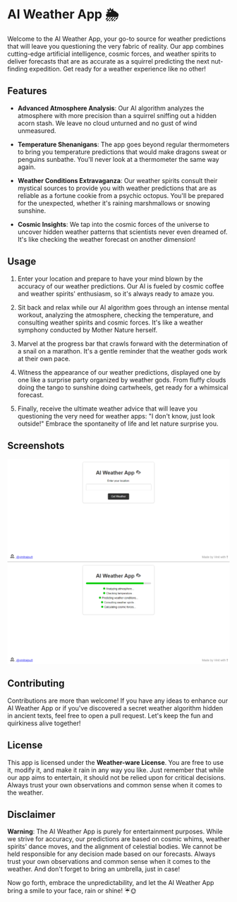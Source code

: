 # AI Weather App 🌦

Welcome to the AI Weather App, your go-to source for weather predictions that will leave you questioning the very fabric of reality. Our app combines cutting-edge artificial intelligence, cosmic forces, and weather spirits to deliver forecasts that are as accurate as a squirrel predicting the next nut-finding expedition. Get ready for a weather experience like no other!

## Features

- **Advanced Atmosphere Analysis**: Our AI algorithm analyzes the atmosphere with more precision than a squirrel sniffing out a hidden acorn stash. We leave no cloud unturned and no gust of wind unmeasured.

- **Temperature Shenanigans**: The app goes beyond regular thermometers to bring you temperature predictions that would make dragons sweat or penguins sunbathe. You'll never look at a thermometer the same way again.

- **Weather Conditions Extravaganza**: Our weather spirits consult their mystical sources to provide you with weather predictions that are as reliable as a fortune cookie from a psychic octopus. You'll be prepared for the unexpected, whether it's raining marshmallows or snowing sunshine.

- **Cosmic Insights**: We tap into the cosmic forces of the universe to uncover hidden weather patterns that scientists never even dreamed of. It's like checking the weather forecast on another dimension!

## Usage

1. Enter your location and prepare to have your mind blown by the accuracy of our weather predictions. Our AI is fueled by cosmic coffee and weather spirits' enthusiasm, so it's always ready to amaze you.

2. Sit back and relax while our AI algorithm goes through an intense mental workout, analyzing the atmosphere, checking the temperature, and consulting weather spirits and cosmic forces. It's like a weather symphony conducted by Mother Nature herself.

3. Marvel at the progress bar that crawls forward with the determination of a snail on a marathon. It's a gentle reminder that the weather gods work at their own pace.

4. Witness the appearance of our weather predictions, displayed one by one like a surprise party organized by weather gods. From fluffy clouds doing the tango to sunshine doing cartwheels, get ready for a whimsical forecast.

5. Finally, receive the ultimate weather advice that will leave you questioning the very need for weather apps: "I don't know, just look outside!" Embrace the spontaneity of life and let nature surprise you.

## Screenshots

![AI Weather App Screenshot](https://github.com/Vinitrajputt/AI-WeatherApp/blob/main/screenshot/Screenshot1.png)
![AI Weather App Screenshot](https://github.com/Vinitrajputt/AI-WeatherApp/blob/main/screenshot/Screenshot2.png)

## Contributing

Contributions are more than welcome! If you have any ideas to enhance our AI Weather App or if you've discovered a secret weather algorithm hidden in ancient texts, feel free to open a pull request. Let's keep the fun and quirkiness alive together!

## License

This app is licensed under the **Weather-ware License**. You are free to use it, modify it, and make it rain in any way you like. Just remember that while our app aims to entertain, it should not be relied upon for critical decisions. Always trust your own observations and common sense when it comes to the weather.

## Disclaimer

**Warning**: The AI Weather App is purely for entertainment purposes. While we strive for accuracy, our predictions are based on cosmic whims, weather spirits' dance moves, and the alignment of celestial bodies. We cannot be held responsible for any decision made based on our forecasts. Always trust your own observations and common sense when it comes to the weather. And don't forget to bring an umbrella, just in case!

Now go forth, embrace the unpredictability, and let the AI Weather App bring a smile to your face, rain or shine! ☔🌞
